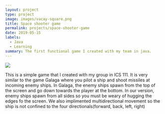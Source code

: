 ```yaml
---
layout: project
type: project
image: images/vacay-square.png
title: Space shooter game
permalink: projects/space-shooter-game
date: 2019-05-15
labels:
  - Java
  - Learning
summary: The first functional game I created with my team in java.
---
```


<img class="ui medium right floated rounded image" src="../images/Space-shooter.png">

This is a simple game that I created with my group in ICS 111. It is very similar to the game Galaga where you pilot a ship and shoot missiles at incoming enemy ships. In Galaga, the enemy ships spawn from the top of the screen and go down towards the player at the bottom. In our version, enemy ships spawn from all sides so you must be weary of hugging the edges fo the screen. We also implimented multidirectional movement so the ship is not confined to the four directionals(forward, back, left, right)

